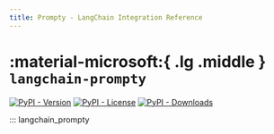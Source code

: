```yaml
---
title: Prompty - LangChain Integration Reference
---
```


# :material-microsoft:{ .lg .middle } `langchain-prompty`

[![PyPI - Version](https://img.shields.io/pypi/v/langchain-prompty?label=%20)](https://pypi.org/project/langchain-prompty/#history)
[![PyPI - License](https://img.shields.io/pypi/l/langchain-prompty)](https://opensource.org/licenses/MIT)
[![PyPI - Downloads](https://img.shields.io/pepy/dt/langchain-prompty)](https://pypistats.org/packages/langchain-prompty)

::: langchain_prompty
